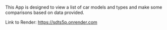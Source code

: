 This App is designed to view a list of car models and types and make some comparisons based on data provided.  

Link to Render: https://sdts5p.onrender.com